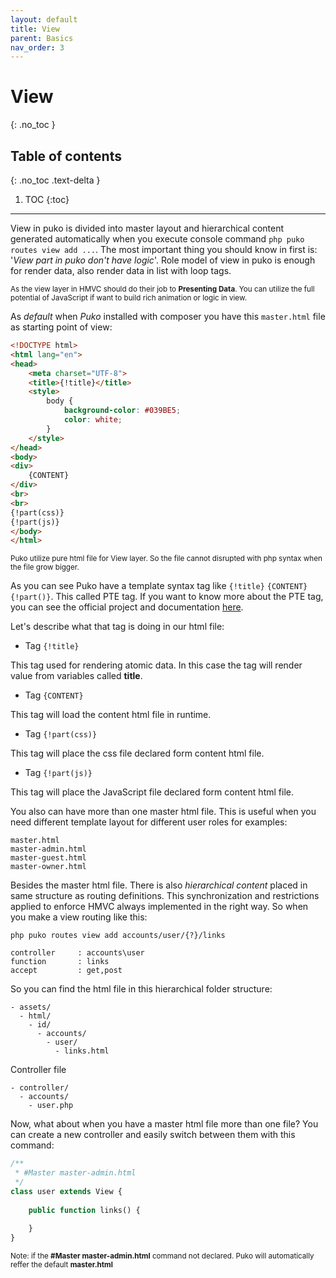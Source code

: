```yaml
---
layout: default
title: View
parent: Basics
nav_order: 3
---
```


# View
{: .no_toc }

## Table of contents
{: .no_toc .text-delta }

1. TOC
{:toc}

---

View in puko is divided into master layout and hierarchical content generated automatically when you execute
console command `php puko routes view add ...`. The most important thing you should know in first is: '_View part in puko don't have logic_'.
Role model of view in puko is enough for render data, also render data in list with loop tags.

<small>As the view layer in HMVC should do their job to **Presenting Data**. 
You can utilize the full potential of JavaScript if want to build rich animation or logic in view. </small>

As *default* when *Puko* installed with composer you have this `master.html` file as starting point of view:

```html
<!DOCTYPE html>
<html lang="en">
<head>
    <meta charset="UTF-8">
    <title>{!title}</title>
    <style>
        body {
            background-color: #039BE5;
            color: white;
        }
    </style>
</head>
<body>
<div>
    {CONTENT}
</div>
<br>
<br>
{!part(css)}
{!part(js)}
</body>
</html>
```

<small>Puko utilize pure html file for View layer. So the file cannot disrupted with php syntax when the file grow bigger.</small>

As you can see Puko have a template syntax tag like `{!title}` `{CONTENT}` `{!part()}`. This called PTE tag.
If you want to know more about the PTE tag, you can see the official project and documentation [here](https://github.com/Velliz/pte). 

Let's describe what that tag is doing in our html file:

* Tag `{!title}`

This tag used for rendering atomic data. In this case the tag will render value from variables called **title**.
 
* Tag `{CONTENT}`

This tag will load the content html file in runtime.

* Tag `{!part(css)}`

This tag will place the css file declared form content html file.

* Tag `{!part(js)}`

This tag will place the JavaScript file declared form content html file.

You also can have more than one master html file. 
This is useful when you need different template layout for different user roles for examples:

```text
master.html
master-admin.html
master-guest.html
master-owner.html
```

Besides the master html file. There is also _hierarchical content_ placed in same structure as routing definitions.
This synchronization and restrictions applied to enforce HMVC always implemented in the right way. 
So when you make a view routing like this:

`php puko routes view add accounts/user/{?}/links`

```text
controller     : accounts\user
function       : links
accept         : get,post
```

So you can find the html file in this hierarchical folder structure:

```text
- assets/
  - html/
    - id/
      - accounts/
        - user/
          - links.html
```

Controller file

```text
- controller/
  - accounts/
    - user.php
```

Now, what about when you have a master html file more than one file? 
You can create a new controller and easily switch between them with this command:

```php
/**
 * #Master master-admin.html
 */
class user extends View {
    
    public function links() {
    
    }
}
```

<small>Note: if the **#Master master-admin.html** command not declared. Puko will automatically reffer the default **master.html**</small>